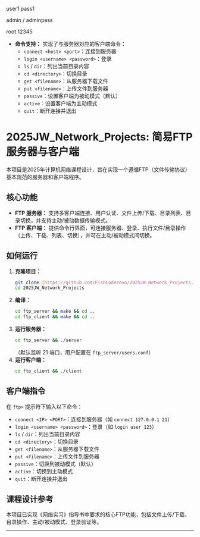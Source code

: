 user1
pass1

admin / adminpass

root
12345

* **命令支持：** 实现了与服务器对应的客户端命令：
    * `connect <host> <port>`：连接到服务器
    * `login <username> <password>`：登录
    * `ls` / `dir`：列出当前目录内容
    * `cd <directory>`：切换目录
    * `get <filename>`：从服务器下载文件
    * `put <filename>`：上传文件到服务器
    * `passive`：设置客户端为被动模式（默认）
    * `active`：设置客户端为主动模式
    * `quit`：断开连接并退出

# 2025JW_Network_Projects: 简易FTP服务器与客户端

本项目是2025年计算机网络课程设计，旨在实现一个遵循FTP（文件传输协议）基本规范的服务器和客户端程序。

## 核心功能

* **FTP 服务器：** 支持多客户端连接、用户认证、文件上传/下载、目录列表、目录切换，并支持主动/被动数据传输模式。
* **FTP 客户端：** 提供命令行界面，可连接服务器、登录、执行文件/目录操作（上传、下载、列表、切换），并可在主动/被动模式间切换。

## 如何运行

1.  **克隆项目：**
    ```bash
    git clone [https://github.com/FishCoderovo/2025JW_Network_Projects.git](https://github.com/FishCoderovo/2025JW_Network_Projects.git)
    cd 2025JW_Network_Projects
    ```
2.  **编译：**
    ```bash
    cd ftp_server && make && cd ..
    cd ftp_client && make && cd ..
    ```
3.  **运行服务器：**
    ```bash
    cd ftp_server && ./server
    ```
    （默认监听 21 端口，用户配置在 `ftp_server/users.conf`）
4.  **运行客户端：**
    ```bash
    cd ftp_client && ./client
    ```

## 客户端指令

在 `ftp>` 提示符下输入以下命令：

* `connect <IP> <PORT>`：连接到服务器（如 `connect 127.0.0.1 21`）
* `login <username> <password>`：登录（如 `login user 123`）
* `ls` / `dir`：列出当前目录内容
* `cd <directory>`：切换目录
* `get <filename>`：从服务器下载文件
* `put <filename>`：上传文件到服务器
* `passive`：切换到被动模式（默认）
* `active`：切换到主动模式
* `quit`：断开连接并退出

## 课程设计参考

本项目已实现《网络实习》指导书中要求的核心FTP功能，包括文件上传/下载、目录操作、主动/被动模式、登录验证等。

---